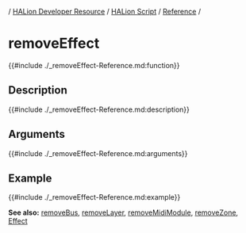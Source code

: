 / [HALion Developer Resource](../../HALion-Developer-Resource.md) / [HALion Script](./HALion-Script.md) / [Reference](./Reference.md) /

# removeEffect

{{#include ./_removeEffect-Reference.md:function}}

## Description

{{#include ./_removeEffect-Reference.md:description}}

## Arguments

{{#include ./_removeEffect-Reference.md:arguments}}

## Example

{{#include ./_removeEffect-Reference.md:example}}

**See also:** [removeBus](./removeBus.md), [removeLayer](./removeLayer.md), [removeMidiModule](./removeMidiModule.md), [removeZone](./removeZone.md), [Effect](./Effect.md)